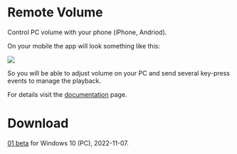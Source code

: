 # Remote Volume
Control PC volume with your phone (iPhone, Andriod).

On your mobile the app will look something like this:

![](https://volume.rybafish.net/img/00_main_app.png)

So you will be able to adjust volume on your PC and send several key-press events to manage the playback.

For details visit the [documentation](https://volume.rybafish.net/) page.

# Download
[01 beta](https://github.com/rybafish/remoteVolume/releases/download/v0.1beta/RemoteVolume_01beta.7z) for Windows 10 (PC), 2022-11-07.
